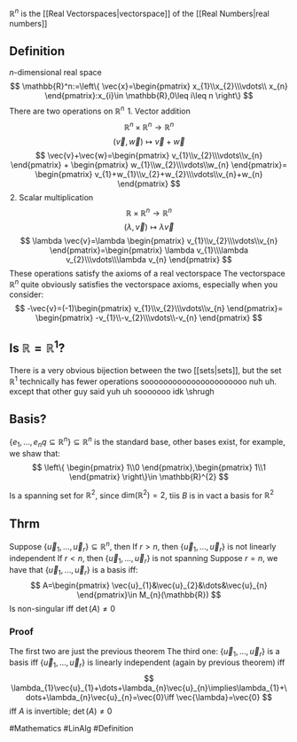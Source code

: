 $\mathbb{R}^n$ is the [[Real Vectorspaces|vectorspace]] of the [[Real Numbers|real numbers]]
## Definition
$n$-dimensional real space
$$
\mathbb{R}^n:=\left\{  \vec{x}=\begin{pmatrix}
x_{1}\\x_{2}\\\vdots\\ x_{n}
\end{pmatrix}:x_{i}\in \mathbb{R},0\leq i\leq n  \right\}
$$
There are two operations on $\mathbb{R}^n$
$\hspace{0pt}1$. Vector addition
$$
\mathbb{R}^n\times \mathbb{R}^n\to \mathbb{R}^n
$$
$$
(\vec{v},\vec{w})\mapsto  \vec{v}+\vec{w}
$$
$$
\vec{v}+\vec{w}=\begin{pmatrix}
v_{1}\\v_{2}\\\vdots\\v_{n}
\end{pmatrix}
+
\begin{pmatrix}
w_{1}\\w_{2}\\\vdots\\w_{n}
\end{pmatrix}=
\begin{pmatrix}
v_{1}+w_{1}\\v_{2}+w_{2}\\\vdots\\v_{n}+w_{n}
\end{pmatrix}
$$
$\hspace{0pt}2$. Scalar multiplication
$$
\mathbb{R}\times\mathbb{R}^n\to \mathbb{R}^n
$$
$$
(\lambda,\vec{v})\mapsto\lambda \vec{v}
$$
$$
\lambda \vec{v}=\lambda \begin{pmatrix}
v_{1}\\v_{2}\\\vdots\\v_{n}
\end{pmatrix}=\begin{pmatrix}
\lambda v_{1}\\\lambda v_{2}\\\vdots\\\lambda v_{n}
\end{pmatrix}
$$
These operations satisfy the axioms of a real vectorspace
The vectorspace $\mathbb{R}^n$ quite obviously satisfies the vectorspace axioms, especially when you consider:
$$
-\vec{v}=(-1)\begin{pmatrix}
v_{1}\\v_{2}\\\vdots\\v_{n}
\end{pmatrix}=
\begin{pmatrix}
-v_{1}\\-v_{2}\\\vdots\\-v_{n}
\end{pmatrix}
$$
## Is $\mathbb{R}=\mathbb{R}^1$?
There is a very obvious bijection between the two [[sets|sets]], but the set $\mathbb{R}^1$ technically has fewer operations soooooooooooooooooooooo nuh uh. except that other guy said yuh uh sooooooo idk \shrugh
## Basis?
$\{ e_{1},\dots,e_{n}q\subseteq \mathbb{R}^{n}  \}\subseteq \mathbb{R}^{n}$ is the standard base, other bases exist, for example, we shaw that:
$$
\left\{  
\begin{pmatrix}
1\\0
\end{pmatrix},\begin{pmatrix}
1\\1
\end{pmatrix}
 \right\}\in \mathbb{R}^{2}
$$

Is a spanning set for $\mathbb{R}^{2}$, since $\text{dim}(\mathbb{R}^{2})=2$, tiis $B$ is in vact a basis for $\mathbb{R}^{2}$

## Thrm
Suppose $\{ \vec{u}_{1},\dots,\vec{u}_{r} \}\subseteq \mathbb{R}^{n}$, then
If $r>n$, then $\{ \vec{u}_{1},\dots,\vec{u}_{r} \}$ is not linearly independent
If $r<n$, then $\{ \vec{u}_{1},\dots,\vec{u}_{r} \}$ is not spanning
Suppose $r=n$, we have that $\{ \vec{u}_{1},\dots,\vec{u}_{r} \}$ is a basis iff:
$$
A=\begin{pmatrix}
\vec{u}_{1}&\vec{u}_{2}&\dots&\vec{u}_{n}
\end{pmatrix}\in M_{n}(\mathbb{R})
$$
Is non-singular iff $\det(A)\neq 0$
### Proof
The first two are just the previous theorem
The third one: $\{ \vec{u}_{1},\dots,\vec{u}_{r} \}$ is a basis iff $\{ \vec{u}_{1},\dots,\vec{u}_{r} \}$ is linearly independent (again by previous theorem) iff
$$
\lambda_{1}\vec{u}_{1}+\dots+\lambda_{n}\vec{u}_{n}\implies\lambda_{1}+\dots+\lambda_{n}\vec{u}_{n}=\vec{0}\iff \vec{\lambda}=\vec{0}
$$
iff $A$ is invertible; $\det(A)\neq 0$



#Mathematics #LinAlg #Definition